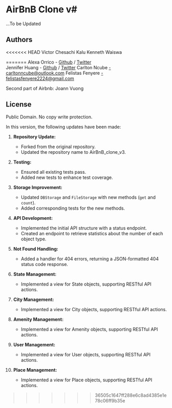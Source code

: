# AirBnB Clone v#

...To be Updated

## Authors
<<<<<<< HEAD
Victor Chesachi Kalu
Kenneth Waiswa

=======
Alexa Orrico - [Github](https://github.com/alexaorrico) / [Twitter](https://twitter.com/alexa_orrico)  
Jennifer Huang - [Github](https://github.com/jhuang10123) / [Twitter](https://twitter.com/earthtojhuang)
Carlton Ncube -carltonncube@outlook.com
Felistas Fenyere -felistasfenyere2224@gmail.com

Second part of Airbnb: Joann Vuong
## License
Public Domain. No copy write protection.

In this version, the following updates have been made:

1. **Repository Update:**
   - Forked from the original repository.
   - Updated the repository name to AirBnB_clone_v3.

2. **Testing:**
   - Ensured all existing tests pass.
   - Added new tests to enhance test coverage.

3. **Storage Improvement:**
   - Updated `DBStorage` and `FileStorage` with new methods (`get` and `count`).
   - Added corresponding tests for the new methods.

4. **API Development:**
   - Implemented the initial API structure with a status endpoint.
   - Created an endpoint to retrieve statistics about the number of each object type.

5. **Not Found Handling:**
   - Added a handler for 404 errors, returning a JSON-formatted 404 status code response.

6. **State Management:**
   - Implemented a view for State objects, supporting RESTful API actions.

7. **City Management:**
   - Implemented a view for City objects, supporting RESTful API actions.

8. **Amenity Management:**
   - Implemented a view for Amenity objects, supporting RESTful API actions.

9. **User Management:**
   - Implemented a view for User objects, supporting RESTful API actions.

10. **Place Management:**
    - Implemented a view for Place objects, supporting RESTful API actions. 
>>>>>>> 36505c1647ff288e6c8ad4385e1e78c06ff9b35e
